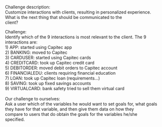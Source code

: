 Challenge description: <br />
	Customize interactions with clients, resulting in personalized experience. What is the next thing that should be communicated to the<br />client?

Challenge:<br />
	Identify which of the 9 interactions is most relevant to the client. The 9 interactions are:<br />
  	1) APP: 		    started using Capitec app<br />
		2) BANKING:   	moved to Capitec<br />
		3) CARDUSER:	  started using Capitec cards<br />
		4) CREDITCARD:	took up Capitec credit card<br />
		5) DEBITORDER:	moved debit orders to Capitec account<br />
		6) FINANCIALEDU:	 clients requiring financial education<br />
		7) LOAN:		    took up Capitec loan (requirements...)<br />
		8) SAVING:		  took up fixed savings accounts<br />
		9) VIRTUALCARD:	bank safety tried to sell them virtual card<br />
<br />
Our challenge to ourselves:<br />
  Ask a user which of the variables he would want to set goals for, what goals they have for that variable, and then give them data on how they <br />
  compare to users that do obtain the goals for the variables he/she specified.<br />
